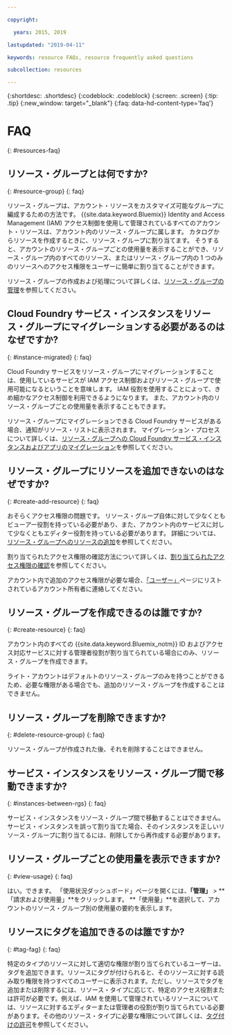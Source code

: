 ```yaml
---

copyright:

  years: 2015, 2019

lastupdated: "2019-04-11"

keywords: resource FAQs, resource frequently asked questions

subcollection: resources

---
```



{:shortdesc: .shortdesc}
{:codeblock: .codeblock}
{:screen: .screen}
{:tip: .tip}
{:new_window: target="_blank"}
{:faq: data-hd-content-type='faq'}


# FAQ
{: #resources-faq}

## リソース・グループとは何ですか?
{: #resource-group}
{: faq}

リソース・グループは、アカウント・リソースをカスタマイズ可能なグループに編成するための方法です。 {{site.data.keyword.Bluemix}} Identity and Access Management (IAM) アクセス制御を使用して管理されているすべてのアカウント・リソースは、アカウント内のリソース・グループに属します。 カタログからリソースを作成するときに、リソース・グループに割り当てます。 そうすると、アカウントのリソース・グループごとの使用量を表示することができ、リソース・グループ内のすべてのリソース、またはリソース・グループ内の 1 つのみのリソースへのアクセス権限をユーザーに簡単に割り当てることができます。

リソース・グループの作成および処理について詳しくは、[リソース・グループの管理](/docs/resources?topic=resources-rgs)を参照してください。  

## Cloud Foundry サービス・インスタンスをリソース・グループにマイグレーションする必要があるのはなぜですか?
{: #instance-migrated}
{: faq}

Cloud Foundry サービスをリソース・グループにマイグレーションすることは、使用しているサービスが IAM アクセス制御およびリソース・グループで使用可能になるということを意味します。 IAM 役割を使用することによって、きめ細かなアクセス制御を利用できるようになります。 また、アカウント内のリソース・グループごとの使用量を表示することもできます。 

リソース・グループにマイグレーションできる Cloud Foundry サービスがある場合、通知がリソース・リストに表示されます。 マイグレーション・プロセスについて詳しくは、[リソース・グループへの Cloud Foundry サービス・インスタンスおよびアプリのマイグレーション](/docs/resources?topic=resources-migrate)を参照してください。

## リソース・グループにリソースを追加できないのはなぜですか?
{: #create-add-resource}
{: faq}

おそらくアクセス権限の問題です。 リソース・グループ自体に対して少なくともビューアー役割を持っている必要があり、また、アカウント内のサービスに対して少なくともエディター役割を持っている必要があります。 詳細については、[リソース・グループへのリソースの追加](/docs/resources?topic=resources-rgs#add_to_rgs)を参照してください。

割り当てられたアクセス権限の確認方法について詳しくは、[割り当てられたアクセス権限の確認](/docs/iam?topic=iam-iammanidaccser#review_your_access)を参照してください。

アカウント内で追加のアクセス権限が必要な場合、[「ユーザー」](https://{DomainName}/iam#/users)ページにリストされているアカウント所有者に連絡してください。 

## リソース・グループを作成できるのは誰ですか?
{: #create-resource}
{: faq}

アカウント内のすべての {{site.data.keyword.Bluemix_notm}} ID およびアクセス対応サービスに対する管理者役割が割り当てられている場合にのみ、リソース・グループを作成できます。

ライト・アカウントはデフォルトのリソース・グループのみを持つことができるため、必要な権限がある場合でも、追加のリソース・グループを作成することはできません。

## リソース・グループを削除できますか?
{: #delete-resource-group}
{: faq}

リソース・グループが作成された後、それを削除することはできません。

## サービス・インスタンスをリソース・グループ間で移動できますか?
{: #instances-between-rgs}
{: faq}

サービス・インスタンスをリソース・グループ間で移動することはできません。 サービス・インスタンスを誤って割り当てた場合、そのインスタンスを正しいリソース・グループに割り当てるには、削除してから再作成する必要があります。  

## リソース・グループごとの使用量を表示できますか?
{: #view-usage}
{: faq}

はい。できます。 「使用状況ダッシュボード」ページを開くには、**「管理」** &gt; **「請求および使用量」**をクリックします。 **「使用量」**を選択して、アカウントのリソース・グループ別の使用量の要約を表示します。 

## リソースにタグを追加できるのは誰ですか?
{: #tag-fag}
{: faq}

特定のタイプのリソースに対して適切な権限が割り当てられているユーザーは、タグを追加できます。リソースにタグが付けられると、そのリソースに対する読み取り権限を持つすべてのユーザーに表示されます。ただし、リソースでタグを追加または削除するには、リソース・タイプに応じて、特定のアクセス役割または許可が必要です。例えば、IAM を使用して管理されているリソースについては、リソースに対するエディターまたは管理者の役割が割り当てられている必要があります。その他のリソース・タイプに必要な権限について詳しくは、[タグ付けの許可](/docs/resources?topic=resources-access#tagging-permissions)を参照してください。
